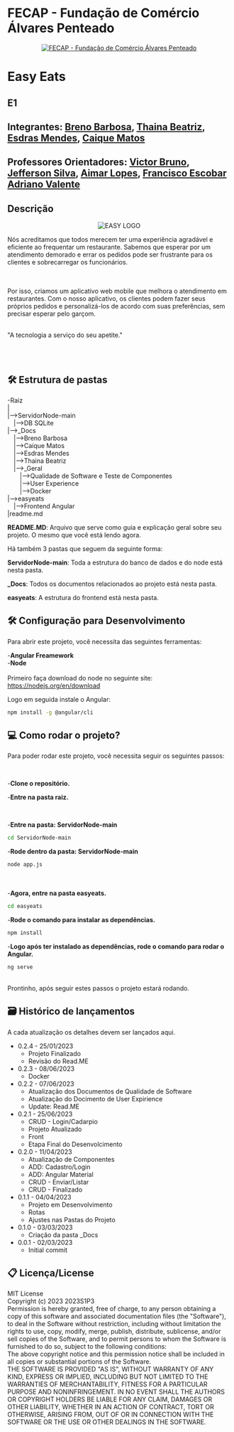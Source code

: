# FECAP - Fundação de Comércio Álvares Penteado

<p align="center">
<a href= "https://www.fecap.br/"><img src="https://encrypted-tbn0.gstatic.com/images?q=tbn:ANd9GcRhZPrRa89Kma0ZZogxm0pi-tCn_TLKeHGVxywp-LXAFGR3B1DPouAJYHgKZGV0XTEf4AE&usqp=CAU" alt="FECAP - Fundação de Comércio Álvares Penteado" border="0"></a>
</p>

# Easy Eats

## E1

## Integrantes: <a href="https://www.linkedin.com/in/breno-rosa-barbosa-55544918a/">Breno Barbosa</a>, <a href="https://www.linkedin.com/in/thainabeatriz/">Thaina Beatriz</a>, <a href="https://www.linkedin.com/in/esdras-mendes/">Esdras Mendes</a>, <a href="https://www.linkedin.com/in/caique-matos-055841111/">Caique Matos</a>

## Professores Orientadores: <a href="https://www.linkedin.com/in/victorbarq/">Victor Bruno</a>, <a href="https://www.linkedin.com/in/jefferson-o-silva/">Jefferson Silva</a>, <a href="https://www.linkedin.com/in/aimarlopes/">Aimar Lopes</a>, <a href="https://www.linkedin.com/in/francisco-escobar/">Francisco Escobar</a> <a href="https://www.linkedin.com/in/adriano-valente-534576135/">Adriano Valente</a>

## Descrição

<p align="center">
<img src="https://github.com/2023-1-NADS3/E1-EasyEats/assets/106892141/28af9568-7c95-4814-ab59-428899e4cfa3" alt="EASY LOGO" border="0">
 
 
 
</p>
Nós acreditamos que todos merecem ter uma experiência agradável e eficiente ao frequentar um restaurante. Sabemos que esperar por um atendimento demorado e errar os pedidos pode ser frustrante para os clientes e sobrecarregar os funcionários. 

<br><br>
Por isso, criamos um aplicativo web mobile que melhora o atendimento em restaurantes. Com o nosso aplicativo, os clientes podem fazer seus próprios pedidos e personalizá-los de acordo com suas preferências, sem precisar esperar pelo garçom.
<br><br>

"A tecnologia a serviço do seu apetite."

<br><br>

## 🛠 Estrutura de pastas

-Raiz<br>
|<br>
|-->ServidorNode-main<br>
  &emsp;|-->DB SQLite<br>
|-->_Docs<br>
  &emsp;|-->Breno Barbosa<br>
  &emsp;|-->Caique Matos<br>
  &emsp;|-->Esdras Mendes<br>
  &emsp;|-->Thaina Beatriz<br>
  &emsp;|-->_Geral<br>
  &emsp;&emsp;|-->Qualidade de Software e Teste de Componentes<br>
  &emsp;&emsp;|-->User Experience<br>
  &emsp;&emsp;|-->Docker<br>
|-->easyeats<br>
  &emsp;|-->Frontend Angular<br>
|readme.md<br>


<b>README.MD</b>: Arquivo que serve como guia e explicação geral sobre seu projeto. O mesmo que você está lendo agora.

Há também 3 pastas que seguem da seguinte forma:

<b>ServidorNode-main</b>: Toda a estrutura do banco de dados e do node está nesta pasta.

<b>_Docs</b>: Todos os documentos relacionados ao projeto está nesta pasta.

<b>easyeats</b>: A estrutura do frontend está nesta pasta.


## 🛠 Configuração para Desenvolvimento

Para abrir este projeto, você necessita das seguintes ferramentas:

-<b>Angular Freamework</b>
<br>
-<b>Node</b>
<br><br>
Primeiro faça download do node no seguinte site:
https://nodejs.org/en/download

Logo em seguida instale o Angular:
```sh
npm install -g @angular/cli
```

## 💻 Como rodar o projeto?

Para poder rodar este projeto, você necessita seguir os seguintes passos:

<br>

-<b>Clone o repositório.</b>

-<b>Entre na pasta raiz.</b>

<br>

-<b>Entre na pasta: ServidorNode-main</b>
```sh
cd ServidorNode-main
```

-<b>Rode dentro da pasta: ServidorNode-main</b></b>
```sh
node app.js
```
<br><br>
-<b>Agora, entre na pasta easyeats.</b>
```sh
cd easyeats
```

-<b>Rode o comando para instalar as dependências.</b>
```sh
npm install
```

-<b>Logo após ter instalado as dependências, rode o comando para rodar o Angular.</b>
```sh
ng serve
```
<br>
Prontinho, após seguir estes passos o projeto estará rodando.

## 🗃 Histórico de lançamentos

A cada atualização os detalhes devem ser lançados aqui.


* 0.2.4 - 25/01/2023
    * Projeto Finalizado
    * Revisão do Read.ME
* 0.2.3 - 08/06/2023
    * Docker
* 0.2.2 - 07/06/2023
    * Atualização dos Documentos de Qualidade de Software
    * Atualização do Docimento de User Expirience
    * Update: Read.ME
* 0.2.1 - 25/06/2023
    * CRUD - Login/Cadarpio
    * Projeto Atualizado
    * Front 
    * Etapa Final do Desenvolcimento
* 0.2.0 - 11/04/2023
    * Atualização de Componentes
    * ADD: Cadastro/Login
    * ADD: Angular Material
    * CRUD - Enviar/Listar
    * CRUD - Finalizado
* 0.1.1 - 04/04/2023
    * Projeto em Desenvolvimento 
    * Rotas 
    * Ajustes nas Pastas do Projeto 
* 0.1.0 - 03/03/2023
    * Criação da pasta _Docs 
* 0.0.1 - 02/03/2023
    * Initial commit

## 📋 Licença/License
MIT License
<br>
Copyright (c) 2023 2023S1P3
<br>
Permission is hereby granted, free of charge, to any person obtaining a copy
of this software and associated documentation files (the "Software"), to deal
in the Software without restriction, including without limitation the rights
to use, copy, modify, merge, publish, distribute, sublicense, and/or sell
copies of the Software, and to permit persons to whom the Software is
furnished to do so, subject to the following conditions:
<br>
The above copyright notice and this permission notice shall be included in all
copies or substantial portions of the Software.
<br>
THE SOFTWARE IS PROVIDED "AS IS", WITHOUT WARRANTY OF ANY KIND, EXPRESS OR
IMPLIED, INCLUDING BUT NOT LIMITED TO THE WARRANTIES OF MERCHANTABILITY,
FITNESS FOR A PARTICULAR PURPOSE AND NONINFRINGEMENT. IN NO EVENT SHALL THE
AUTHORS OR COPYRIGHT HOLDERS BE LIABLE FOR ANY CLAIM, DAMAGES OR OTHER
LIABILITY, WHETHER IN AN ACTION OF CONTRACT, TORT OR OTHERWISE, ARISING FROM,
OUT OF OR IN CONNECTION WITH THE SOFTWARE OR THE USE OR OTHER DEALINGS IN THE
SOFTWARE.


